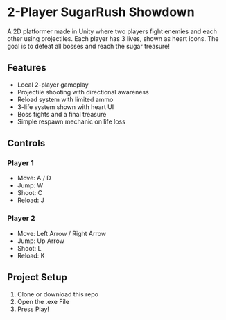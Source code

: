 # 2-Player SugarRush Showdown

A 2D platformer made in Unity where two players fight enemies and each other using projectiles. Each player has 3 lives, shown as heart icons. The goal is to defeat all bosses and reach the sugar treasure!

## Features

- Local 2-player gameplay
- Projectile shooting with directional awareness
- Reload system with limited ammo
- 3-life system shown with heart UI
- Boss fights and a final treasure
- Simple respawn mechanic on life loss

## Controls

### Player 1
- Move: A / D
- Jump: W
- Shoot: C
- Reload: J

### Player 2
- Move: Left Arrow / Right Arrow
- Jump: Up Arrow
- Shoot: L
- Reload: K

## Project Setup

1. Clone or download this repo
2. Open the .exe File
3. Press Play!
